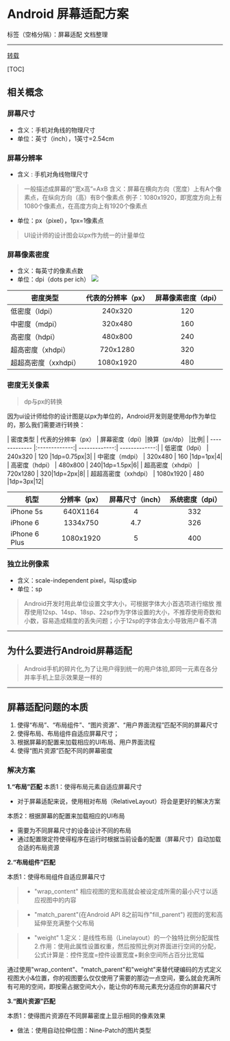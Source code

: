 ﻿# Android 屏幕适配方案

标签（空格分隔）：屏幕适配 文档整理  

---
[转载](https://www.jianshu.com/p/ec5a1a30694b "Carson_Ho")

[TOC]

## 相关概念



### 屏幕尺寸

 - 含义：手机对角线的物理尺寸 
 - 单位：英寸（inch），1英寸=2.54cm

### 屏幕分辨率

* 含义 : 手机对角线物理尺寸

> 一般描述成屏幕的"宽x高”=AxB
> 含义：屏幕在横向方向（宽度）上有A个像素点，在纵向方向（高）有B个像素点
> 例子：1080x1920，即宽度方向上有1080个像素点，在高度方向上有1920个像素点

* 单位：px（pixel），1px=1像素点
 > UI设计师的设计图会以px作为统一的计量单位


### 屏幕像素密度

 - 含义：每英寸的像素点数 
 - 单位：dpi（dots per ich）
![](https://upload-images.jianshu.io/upload_images/944365-5f2509be9276460c.png?imageMogr2/auto-orient/strip%7CimageView2/2/w/539)


| 密度类型 | 代表的分辨率（px） | 屏幕像素密度（dpi）|
| ------------- |:-------------:|:-------------:|
| 低密度（ldpi） | 240x320 | 120 |
| 中密度（mdpi） | 320x480 | 160 |
| 高密度（hdpi） | 480x800 | 240|
| 超高密度（xhdpi） | 720x1280 | 320|
| 超超高密度（xxhdpi） | 1080x1920 | 480 |

### 密度无关像素

> dp与px的转换

因为ui设计师给你的设计图是以px为单位的，Android开发则是使用dp作为单位的，那么我们需要进行转换：

| 密度类型 | 代表的分辨率（px） | 屏幕密度（dpi）|换算（px/dp） |比例|
| ------------- |:-------------:| -------------:| -------------:|
| 低密度（ldpi） | 240x320 | 120 |1dp=0.75px|3|
| 中密度（mdpi） | 320x480 | 160 |1dp=1px|4|
| 高密度（hdpi） | 480x800 | 240|1dp=1.5px|6|
| 超高密度（xhdpi） | 720x1280 | 320|1dp=2px|8|
| 超超高密度（xxhdpi） | 1080x1920 | 480 |1dp=3px|12|

|机型|   分辨率（px）  |  屏幕尺寸（inch） | 系统密度（dpi）|
| ------------- |:-------------:| :-------------:| :-------------:| 
|iPhone 5s| 640X1164     |  4 | 332 |
|iPhone 6| 1334x750     |  4.7 | 326 |
| iPhone 6 Plus    | 1080x1920  |5| 400 |

### 独立比例像素

 - 含义：scale-independent pixel，叫sp或sip 
 - 单位：sp

> Android开发时用此单位设置文字大小，可根据字体大小首选项进行缩放
> 推荐使用12sp、14sp、18sp、22sp作为字体设置的大小，不推荐使用奇数和小数，容易造成精度的丢失问题；小于12sp的字体会太小导致用户看不清

---

##  为什么要进行Android屏幕适配

> Android手机的碎片化,为了让用户得到统一的用户体验,即同一元素在各分并率手机上显示效果是一样的


---


## 屏幕适配问题的本质

 1. 使得“布局”、“布局组件”、“图片资源”、“用户界面流程”匹配不同的屏幕尺寸
 2. 使得布局、布局组件自适应屏幕尺寸；
 3. 根据屏幕的配置来加载相应的UI布局、用户界面流程 
 4. 使得“图片资源”匹配不同的屏幕密度


### 解决方案

**1.“布局”匹配**
本质1：使得布局元素自适应屏幕尺寸

*  对于屏幕适配来说，使用相对布局（RelativeLayout）将会是更好的解决方案


本质2：根据屏幕的配置来加载相应的UI布局

* 需要为不同屏幕尺寸的设备设计不同的布局
* 通过配置限定符使得程序在运行时根据当前设备的配置（屏幕尺寸）自动加载合适的布局资源

**2.“布局组件”匹配**

本质1：使得布局组件自适应屏幕尺寸

> *  "wrap_content" 
相应视图的宽和高就会被设定成所需的最小尺寸以适应视图中的内容 

> * "match_parent"(在Android
> API 8之前叫作"fill_parent") 视图的宽和高延伸至充满整个父布局 

> * "weight"
> 1.定义：是线性布局（Linelayout）的一个独特比例分配属性
> 2.作用：使用此属性设置权重，然后按照比例对界面进行空间的分配，
公式计算是：控件宽度=控件设置宽度+剩余空间所占百分比宽幅

通过使用"wrap_content"、"match_parent"和"weight"来替代硬编码的方式定义视图大小&位置，你的视图要么仅仅使用了需要的那边一点空间，要么就会充满所有可用的空间，即按需占据空间大小，能让你的布局元素充分适应你的屏幕尺寸

**3.“图片资源”匹配**

本质1：使得图片资源在不同屏幕密度上显示相同的像素效果

* 做法：使用自动拉伸位图：Nine-Patch的图片类型













